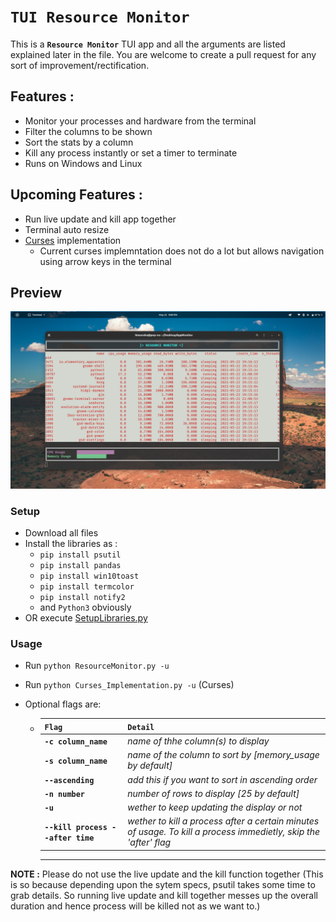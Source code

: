 # **```TUI Resource Monitor```**

This is a **```Resource Monitor```** TUI app and all the arguments are listed explained later in the file. You are welcome to create a pull request for any sort of improvement/rectification.

## **Features :**
- Monitor your processes and hardware from the terminal
- Filter the columns to be shown
- Sort the stats by a column
- Kill any process instantly or set a timer to terminate
- Runs on Windows and Linux 

## **Upcoming Features :**
- Run live update and kill app together
- Terminal auto resize
- [Curses](https://docs.python.org/3/library/curses.html#module-curses) implementation
    - Current curses implemntation does not do a lot but allows navigation using arrow keys in the terminal

## Preview
![](./src/a.png)

### **Setup**
- Download all files
- Install the libraries as :
    - ```pip install psutil```
    - ```pip install pandas```
    - ```pip install win10toast```
    - ```pip install termcolor```
    - ```pip install notify2```
    - and ```Python3``` obviously
- OR execute [SetupLibraries.py](./SetupLibraries.py)

### **Usage**
- Run ```python ResourceMonitor.py -u```
- Run ```python Curses_Implementation.py -u``` (Curses)
- Optional flags are: 

    - `Flag` | `Detail`
        ---|---
        **```-c column_name```**| *name of thhe column(s) to display*
        **```-s column_name```**| *name of the column to sort by [memory_usage by default]*
        **```--ascending```**| *add this if you want to sort in ascending order*
        **```-n number```**| *number of rows to display [25 by default]*
        **```-u```**| *wether to keep updating the display or not*
        **```--kill process --after time```**| *wether to kill a process after a certain minutes of usage. To kill a process immedietly, skip the 'after' flag*
        ---


**NOTE :** Please do not use the live update and the kill function together (This is so because depending upon the sytem specs, psutil takes some time to grab details. So running live update and kill together messes up the overall duration and hence process will be killed not as we want to.)
